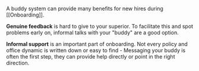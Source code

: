 A buddy system can provide many benefits for new hires during [[Onboarding]].

__Genuine feedback__ is hard to give to your superior. To facilitate this and spot problems early on, informal talks with your "buddy" are a good option.

__Informal support__ is an important part of onboarding. Not every policy and office dynamic is written down or easy to find - Messaging your buddy is often the first step, they can provide help directly or point in the right direction.